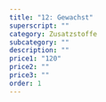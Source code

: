 ```yaml
---
title: "12: Gewachst"
superscript: ""
category: Zusatzstoffe
subcategory: ""
description: ""
price1: "120"
price2: ""
price3: ""
order: 1
---
```

